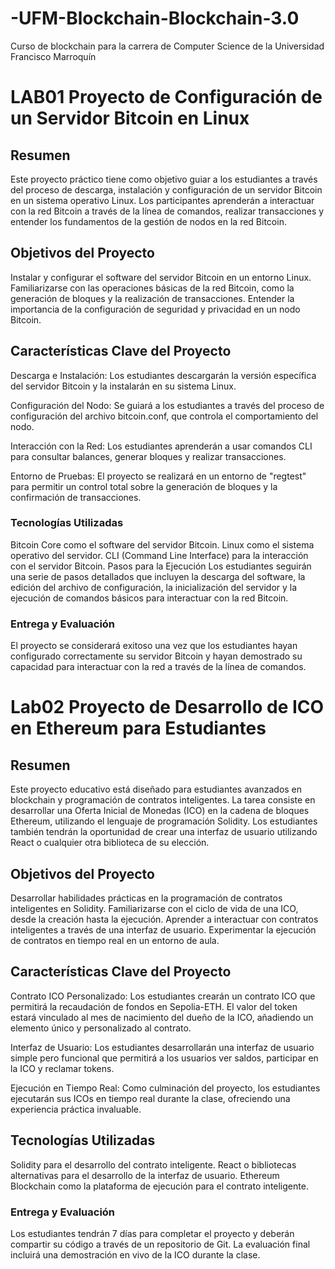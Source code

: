 # -UFM-Blockchain-Blockchain-3.0
Curso de blockchain para la carrera de Computer Science de la Universidad Francisco Marroquín

# LAB01 Proyecto de Configuración de un Servidor Bitcoin en Linux
## Resumen
Este proyecto práctico tiene como objetivo guiar a los estudiantes a través del proceso de descarga, instalación y configuración de un servidor Bitcoin en un sistema operativo Linux. Los participantes aprenderán a interactuar con la red Bitcoin a través de la línea de comandos, realizar transacciones y entender los fundamentos de la gestión de nodos en la red Bitcoin.

## Objetivos del Proyecto
Instalar y configurar el software del servidor Bitcoin en un entorno Linux.
Familiarizarse con las operaciones básicas de la red Bitcoin, como la generación de bloques y la realización de transacciones.
Entender la importancia de la configuración de seguridad y privacidad en un nodo Bitcoin.
## Características Clave del Proyecto
Descarga e Instalación: Los estudiantes descargarán la versión específica del servidor Bitcoin y la instalarán en su sistema Linux.

Configuración del Nodo: Se guiará a los estudiantes a través del proceso de configuración del archivo bitcoin.conf, que controla el comportamiento del nodo.

Interacción con la Red: Los estudiantes aprenderán a usar comandos CLI para consultar balances, generar bloques y realizar transacciones.

Entorno de Pruebas: El proyecto se realizará en un entorno de "regtest" para permitir un control total sobre la generación de bloques y la confirmación de transacciones.

### Tecnologías Utilizadas
Bitcoin Core como el software del servidor Bitcoin.
Linux como el sistema operativo del servidor.
CLI (Command Line Interface) para la interacción con el servidor Bitcoin.
Pasos para la Ejecución
Los estudiantes seguirán una serie de pasos detallados que incluyen la descarga del software, la edición del archivo de configuración, la inicialización del servidor y la ejecución de comandos básicos para interactuar con la red Bitcoin.

### Entrega y Evaluación
El proyecto se considerará exitoso una vez que los estudiantes hayan configurado correctamente su servidor Bitcoin y hayan demostrado su capacidad para interactuar con la red a través de la línea de comandos.

# Lab02 Proyecto de Desarrollo de ICO en Ethereum para Estudiantes
## Resumen
Este proyecto educativo está diseñado para estudiantes avanzados en blockchain y programación de contratos inteligentes. La tarea consiste en desarrollar una Oferta Inicial de Monedas (ICO) en la cadena de bloques Ethereum, utilizando el lenguaje de programación Solidity. Los estudiantes también tendrán la oportunidad de crear una interfaz de usuario utilizando React o cualquier otra biblioteca de su elección.

## Objetivos del Proyecto
Desarrollar habilidades prácticas en la programación de contratos inteligentes en Solidity.
Familiarizarse con el ciclo de vida de una ICO, desde la creación hasta la ejecución.
Aprender a interactuar con contratos inteligentes a través de una interfaz de usuario.
Experimentar la ejecución de contratos en tiempo real en un entorno de aula.
## Características Clave del Proyecto
Contrato ICO Personalizado: Los estudiantes crearán un contrato ICO que permitirá la recaudación de fondos en Sepolia-ETH. El valor del token estará vinculado al mes de nacimiento del dueño de la ICO, añadiendo un elemento único y personalizado al contrato.

Interfaz de Usuario: Los estudiantes desarrollarán una interfaz de usuario simple pero funcional que permitirá a los usuarios ver saldos, participar en la ICO y reclamar tokens.

Ejecución en Tiempo Real: Como culminación del proyecto, los estudiantes ejecutarán sus ICOs en tiempo real durante la clase, ofreciendo una experiencia práctica invaluable.

## Tecnologías Utilizadas
Solidity para el desarrollo del contrato inteligente.
React o bibliotecas alternativas para el desarrollo de la interfaz de usuario.
Ethereum Blockchain como la plataforma de ejecución para el contrato inteligente.
### Entrega y Evaluación
Los estudiantes tendrán 7 días para completar el proyecto y deberán compartir su código a través de un repositorio de Git. La evaluación final incluirá una demostración en vivo de la ICO durante la clase.

